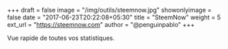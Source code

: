 +++
draft = false
image = "/img/outils/steemnow.jpg"
showonlyimage = false
date = "2017-06-23T20:22:08+05:30"
title = "SteemNow"
weight = 5
ext_url = "https://steemnow.com"
author = "@penguinpablo"
+++

Vue rapide de toutes vos statistiques.

<!--more-->
